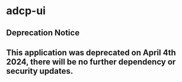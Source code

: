 # adcp-ui

## Deprecation Notice
This application was deprecated on April 4th 2024, there will be no further dependency or security updates.
---
